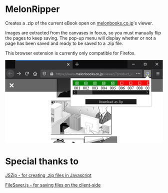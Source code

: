 # MelonRipper
Creates a .zip of the current eBook open on [melonbooks.co.jp](https://www.melonbooks.co.jp)'s viewer. 

Images are extracted from the canvases in focus, so you must manually flip the pages to keep saving. The pop-up menu will display whether or not a page has been saved and ready to be saved to a .zip file.

This browser extension is currently only compatible for Firefox.

![Preview](/icons/preview.png)
 
# Special thanks to
[JSZip - for creating .zip files in Javascript](https://github.com/Stuk/jszip)

[FileSaver.js - for saving files on the client-side](https://github.com/eligrey/FileSaver.js)